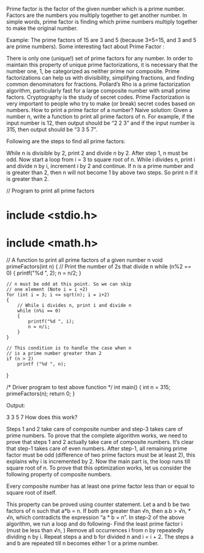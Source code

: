 Prime factor is the factor of the given number which is a prime number. Factors are the numbers you multiply together to get another number. In simple words, prime factor is finding which prime numbers multiply together to make the original number.

Example: The prime factors of 15 are 3 and 5 (because 3×5=15, and 3 and 5 are prime numbers). 
Some interesting fact about Prime Factor : 


There is only one (unique!) set of prime factors for any number.
In order to maintain this property of unique prime factorizations, it is necessary that the number one, 1, be categorized as neither prime nor composite.
Prime factorizations can help us with divisibility, simplifying fractions, and finding common denominators for fractions.
Pollard’s Rho is a prime factorization algorithm, particularly fast for a large composite number with small prime factors.
Cryptography is the study of secret codes. Prime Factorization is very important to people who try to make (or break) secret codes based on numbers.
How to print a prime factor of a number?
Naive solution: 
Given a number n, write a function to print all prime factors of n. For example, if the input number is 12, then output should be “2 2 3” and if the input number is 315, then output should be “3 3 5 7”.

Following are the steps to find all prime factors: 

While n is divisible by 2, print 2 and divide n by 2.
After step 1, n must be odd. Now start a loop from i = 3 to square root of n. While i divides n, print i and divide n by i, increment i by 2 and continue.
If n is a prime number and is greater than 2, then n will not become 1 by above two steps. So print n if it is greater than 2.

// Program to print all prime factors
# include <stdio.h>
# include <math.h>
	
// A function to print all prime factors of a given number n
void primeFactors(int n)
{
	// Print the number of 2s that divide n
	while (n%2 == 0)
	{
		printf("%d ", 2);
		n = n/2;
	}
	
	// n must be odd at this point. So we can skip
	// one element (Note i = i +2)
	for (int i = 3; i <= sqrt(n); i = i+2)
	{
		// While i divides n, print i and divide n
		while (n%i == 0)
		{
			printf("%d ", i);
			n = n/i;
		}
	}
	
	// This condition is to handle the case when n
	// is a prime number greater than 2
	if (n > 2)
		printf ("%d ", n);
}
	
/* Driver program to test above function */
int main()
{
	int n = 315;
	primeFactors(n);
	return 0;
}


Output: 

3 3 5 7
How does this work? 

Steps 1 and 2 take care of composite number and step-3 takes care of prime numbers. To prove that the complete algorithm works, we need to prove that steps 1 and 2 actually take care of composite numbers. 
It’s clear that step-1 takes care of even numbers. After step-1, all remaining prime factor must be odd (difference of two prime factors must be at least 2), this explains why i is incremented by 2.
Now the main part is, the loop runs till square root of n. To prove that this optimization works, let us consider the following property of composite numbers. 

Every composite number has at least one prime factor less than or equal to square root of itself.

This property can be proved using counter statement. Let a and b be two factors of n such that a*b = n. If both are greater than √n, then a.b > √n, * √n, which contradicts the expression “a * b = n”.
In step-2 of the above algorithm, we run a loop and do following- 
Find the least prime factor i (must be less than √n, )
Remove all occurrences i from n by repeatedly dividing n by i.
Repeat steps a and b for divided n and i = i + 2. The steps a and b are repeated till n becomes either 1 or a prime number.